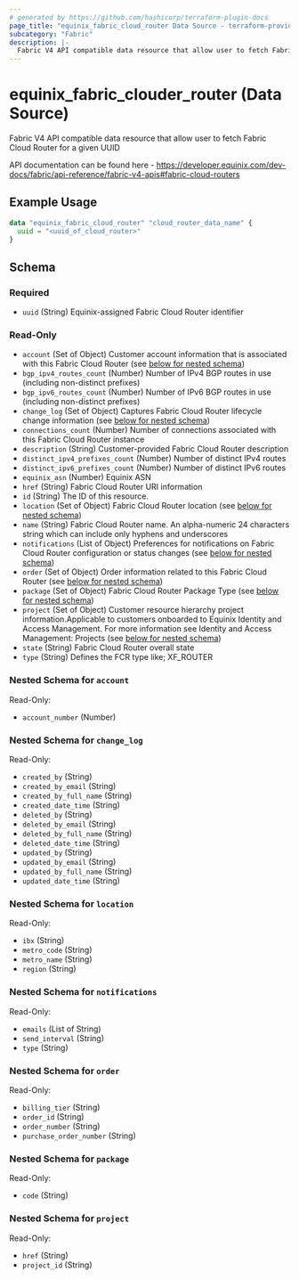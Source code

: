 ```yaml
---
# generated by https://github.com/hashicorp/terraform-plugin-docs
page_title: "equinix_fabric_cloud_router Data Source - terraform-provider-equinix"
subcategory: "Fabric"
description: |-
  Fabric V4 API compatible data resource that allow user to fetch Fabric Cloud Router for a given UUID
---
```


# equinix_fabric_clouder_router (Data Source)

Fabric V4 API compatible data resource that allow user to fetch Fabric Cloud Router for a given UUID

API documentation can be found here - https://developer.equinix.com/dev-docs/fabric/api-reference/fabric-v4-apis#fabric-cloud-routers

## Example Usage

```terraform
data "equinix_fabric_cloud_router" "cloud_router_data_name" {
  uuid = "<uuid_of_cloud_router>"
}
```

<!-- schema generated by tfplugindocs -->

## Schema

### Required

- `uuid` (String) Equinix-assigned Fabric Cloud Router identifier

### Read-Only

- `account` (Set of Object) Customer account information that is associated with this Fabric Cloud Router (see [below for nested schema](#nestedatt--account))
- `bgp_ipv4_routes_count` (Number) Number of IPv4 BGP routes in use (including non-distinct prefixes)
- `bgp_ipv6_routes_count` (Number) Number of IPv6 BGP routes in use (including non-distinct prefixes)
- `change_log` (Set of Object) Captures Fabric Cloud Router lifecycle change information (see [below for nested schema](#nestedatt--change_log))
- `connections_count` (Number) Number of connections associated with this Fabric Cloud Router instance
- `description` (String) Customer-provided Fabric Cloud Router description
- `distinct_ipv4_prefixes_count` (Number) Number of distinct IPv4 routes
- `distinct_ipv6_prefixes_count` (Number) Number of distinct IPv6 routes
- `equinix_asn` (Number) Equinix ASN
- `href` (String) Fabric Cloud Router URI information
- `id` (String) The ID of this resource.
- `location` (Set of Object) Fabric Cloud Router location (see [below for nested schema](#nestedatt--location))
- `name` (String) Fabric Cloud Router name. An alpha-numeric 24 characters string which can include only hyphens and underscores
- `notifications` (List of Object) Preferences for notifications on Fabric Cloud Router configuration or status changes (see [below for nested schema](#nestedatt--notifications))
- `order` (Set of Object) Order information related to this Fabric Cloud Router (see [below for nested schema](#nestedatt--order))
- `package` (Set of Object) Fabric Cloud Router Package Type (see [below for nested schema](#nestedatt--package))
- `project` (Set of Object) Customer resource hierarchy project information.Applicable to customers onboarded to Equinix Identity and Access Management. For more information see Identity and Access Management: Projects (see [below for nested schema](#nestedatt--project))
- `state` (String) Fabric Cloud Router overall state
- `type` (String) Defines the FCR type like; XF_ROUTER

<a id="nestedatt--account"></a>

### Nested Schema for `account`

Read-Only:

- `account_number` (Number)

<a id="nestedatt--change_log"></a>

### Nested Schema for `change_log`

Read-Only:

- `created_by` (String)
- `created_by_email` (String)
- `created_by_full_name` (String)
- `created_date_time` (String)
- `deleted_by` (String)
- `deleted_by_email` (String)
- `deleted_by_full_name` (String)
- `deleted_date_time` (String)
- `updated_by` (String)
- `updated_by_email` (String)
- `updated_by_full_name` (String)
- `updated_date_time` (String)

<a id="nestedatt--location"></a>

### Nested Schema for `location`

Read-Only:

- `ibx` (String)
- `metro_code` (String)
- `metro_name` (String)
- `region` (String)

<a id="nestedatt--notifications"></a>

### Nested Schema for `notifications`

Read-Only:

- `emails` (List of String)
- `send_interval` (String)
- `type` (String)

<a id="nestedatt--order"></a>

### Nested Schema for `order`

Read-Only:

- `billing_tier` (String)
- `order_id` (String)
- `order_number` (String)
- `purchase_order_number` (String)

<a id="nestedatt--package"></a>

### Nested Schema for `package`

Read-Only:

- `code` (String)

<a id="nestedatt--project"></a>

### Nested Schema for `project`

Read-Only:

- `href` (String)
- `project_id` (String)
